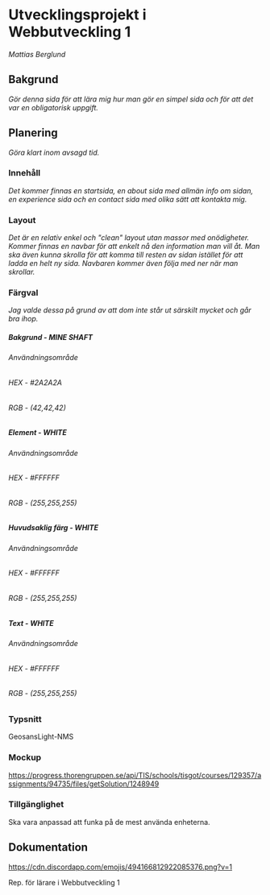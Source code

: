 # Utvecklingsprojekt i Webbutveckling 1
*Mattias Berglund*

## Bakgrund
*Gör denna sida för att lära mig hur man gör en simpel sida och för att det var en obligatorisk uppgift.*
## Planering
*Göra klart inom avsagd tid.*
### Innehåll
*Det kommer finnas en startsida, en about sida med allmän info om sidan, en experience sida och en contact sida med olika sätt att kontakta mig.*
### Layout
*Det är en relativ enkel och "clean" layout utan massor med onödigheter. Kommer finnas en navbar för att enkelt nå den information man vill åt. Man ska även kunna skrolla för att komma till resten av sidan istället för att ladda en helt ny sida. Navbaren kommer även följa med ner när man skrollar.*
### Färgval
*Jag valde dessa på grund av att dom inte står ut särskilt mycket och går bra ihop.*

##### Bakgrund - MINE SHAFT
###### Användningsområde
###### HEX - #2A2A2A
###### RGB - (42,42,42)

##### Element - WHITE
###### Användningsområde
###### HEX - #FFFFFF 
###### RGB - (255,255,255)

##### Huvudsaklig färg - WHITE
###### Användningsområde
###### HEX - #FFFFFF
###### RGB - (255,255,255)	

##### Text - WHITE
###### Användningsområde
###### HEX - #FFFFFF 
###### RGB - (255,255,255)

### Typsnitt
GeosansLight-NMS

### Mockup
https://progress.thorengruppen.se/api/TIS/schools/tisgot/courses/129357/assignments/94735/files/getSolution/1248949

### Tillgänglighet
Ska vara anpassad att funka på de mest använda enheterna.

## Dokumentation
https://cdn.discordapp.com/emojis/494166812922085376.png?v=1

Rep. för lärare i Webbutveckling 1
